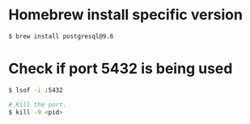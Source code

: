 # Homebrew install specific version

```bash
$ brew install postgresql@9.6
```

# Check if port 5432 is being used

```bash
$ lsof -i :5432

# Kill the port.
$ kill -9 <pid>
```
